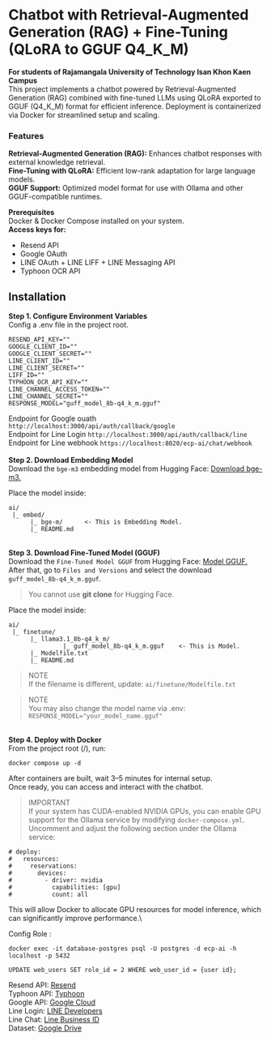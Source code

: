 # **Chatbot with Retrieval-Augmented Generation (RAG) + Fine-Tuning (QLoRA to GGUF Q4_K_M)**

**For students of Rajamangala University of Technology Isan Khon Kaen Campus**\
This project implements a chatbot powered by Retrieval-Augmented Generation (RAG) combined with fine-tuned LLMs using QLoRA exported to GGUF (Q4_K_M) format for efficient inference.
Deployment is containerized via Docker for streamlined setup and scaling.

### Features
**Retrieval-Augmented Generation (RAG):** Enhances chatbot responses with external knowledge retrieval.\
**Fine-Tuning with QLoRA:** Efficient low-rank adaptation for large language models.\
**GGUF Support:** Optimized model format for use with Ollama and other GGUF-compatible runtimes.


**Prerequisites**\
Docker & Docker Compose installed on your system.\
**Access keys for:**
- Resend API
- Google OAuth
- LINE OAuth + LINE LIFF + LINE Messaging API
- Typhoon OCR API


## Installation
**Step 1. Configure Environment Variables**\
Config a .env file in the project root.
```
RESEND_API_KEY=""
GOOGLE_CLIENT_ID=""
GOOGLE_CLIENT_SECRET=""
LINE_CLIENT_ID=""
LINE_CLIENT_SECRET=""
LIFF_ID=""
TYPHOON_OCR_API_KEY=""
LINE_CHANNEL_ACCESS_TOKEN=""
LINE_CHANNEL_SECRET=""
RESPONSE_MODEL="guff_model_8b-q4_k_m.gguf"
```
Endpoint for Google ouath ```http://localhost:3000/api/auth/callback/google```\
Endpoint for Line Login ```http://localhost:3000/api/auth/callback/line```\
Endpoint for Line webhook ```https://localhost:8020/ecp-ai/chat/webhook```\
\
**Step 2. Download Embedding Model**\
Download the `bge-m3` embedding model from Hugging Face: [Download bge-m3.](https://huggingface.co/BAAI/bge-m3)

Place the model inside:
```
ai/
 |_ embed/
      |_ bge-m/      <- This is Embedding Model.
      |_ README.md
```
\
**Step 3. Download Fine-Tuned Model (GGUF)**\
Download the `Fine-Tuned Model GGUF` from Hugging Face: [Model GGUF.](https://huggingface.co/PakornNZ/llama3.1_8b-q4_k_m) \
After that, go to `Files and Versions` and select the download `guff_model_8b-q4_k_m.gguf`.
> You cannot use **git clone** for Hugging Face.


Place the model inside:
```
ai/
 |_ finetune/
      |_ llama3.1_8b-q4_k_m/
               |_ guff_model_8b-q4_k_m.gguf    <- This is Model.
      |_ Modelfile.txt
      |_ README.md
```

> NOTE \
> If the filename is different, update: `ai/finetune/Modelfile.txt`

> NOTE \
> You may also change the model name via .env: `RESPONSE_MODEL="your_model_name.gguf"`

\
**Step 4. Deploy with Docker**\
From the project root (/), run:
```
docker compose up -d
```
After containers are built, wait 3–5 minutes for internal setup.\
Once ready, you can access and interact with the chatbot.

> IMPORTANT \
> If your system has CUDA-enabled NVIDIA GPUs, you can enable GPU support for the Ollama service by modifying `docker-compose.yml`.
> Uncomment and adjust the following section under the Ollama service:
```
# deploy:
#   resources:
#     reservations:
#       devices:
#         - driver: nvidia
#           capabilities: [gpu]
#           count: all
```
This will allow Docker to allocate GPU resources for model inference, which can significantly improve performance.\

Config Role :
```
docker exec -it database-postgres psql -U postgres -d ecp-ai -h localhost -p 5432
```
```
UPDATE web_users SET role_id = 2 WHERE web_user_id = {user id};
```

Resend API: [Resend](https://resend.com/emails) \
Typhoon API: [Typhoon](https://playground.opentyphoon.ai/) \
Google API: [Google Cloud](https://cloud.google.com/?hl=th) \
Line Login: [LINE Developers](https://developers.line.biz/en/) \
Line Chat: [Line Business ID](https://account.line.biz/login?redirectUri=https%3A%2F%2Faccount.line.biz%2Foauth2%2Fcallback%3Fclient_id%3D10%26code_challenge%3DNWY0N8kGJX2pa8x32N_umtI-uGfOqxoG5odF61qFsZ4%26code_challenge_method%3DS256%26redirect_uri%3Dhttps%253A%252F%252Fmanager.line.biz%252Fapi%252Foauth2%252FbizId%252Fcallback%26response_type%3Dcode%26state%3DdSGxkBUVtfhiqZtHyLRe3opxgm9AHPO5) \
Dataset: [Google Drive](https://drive.google.com/drive/folders/1HCiKwp1E4tvrADRqfJZ3mRCO1HuYxFvG?usp=sharing)
